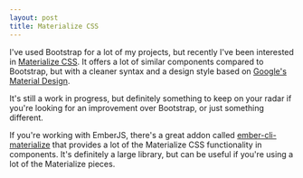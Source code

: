 ```yaml
---
layout: post
title: Materialize CSS
---
```

I've used Bootstrap for a lot of my projects, but recently I've been
interested in [Materialize CSS](http://materializecss.com/). It offers a lot
of similar components compared to Bootstrap, but with a cleaner syntax and a
design style based on [Google's Material
Design](https://www.google.com/design/spec/material-design/introduction.html).

It's still a work in progress, but definitely something to keep on your radar
if you're looking for an improvement over Bootstrap, or just something
different.

If you're working with EmberJS, there's a great addon called
[ember-cli-materialize](https://github.com/mike-north/ember-cli-materialize)
that provides a lot of the Materialize CSS functionality in components. It's
definitely a large library, but can be useful if you're using a lot of the
Materialize pieces.
